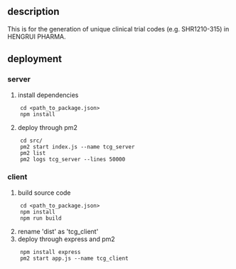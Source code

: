## description
This is for the generation of unique clinical trial codes (e.g. SHR1210-315) in HENGRUI PHARMA.

## deployment

### server
1. install dependencies
```
    cd <path_to_package.json>
    npm install
```
2. deploy through pm2
```
    cd src/
    pm2 start index.js --name tcg_server
    pm2 list
    pm2 logs tcg_server --lines 50000
```

### client
1. build source code
```
    cd <path_to_package.json>
    npm install
    npm run build
```
2. rename 'dist' as 'tcg_client'
2. deploy through express and pm2
```
    npm install express
    pm2 start app.js --name tcg_client
```